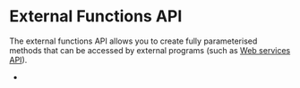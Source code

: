 # External Functions API

 The external functions API allows you to create fully parameterised methods that can be accessed by external programs \(such as [Web services API](https://docs.moodle.org/dev/Web_services_API)\).

-

